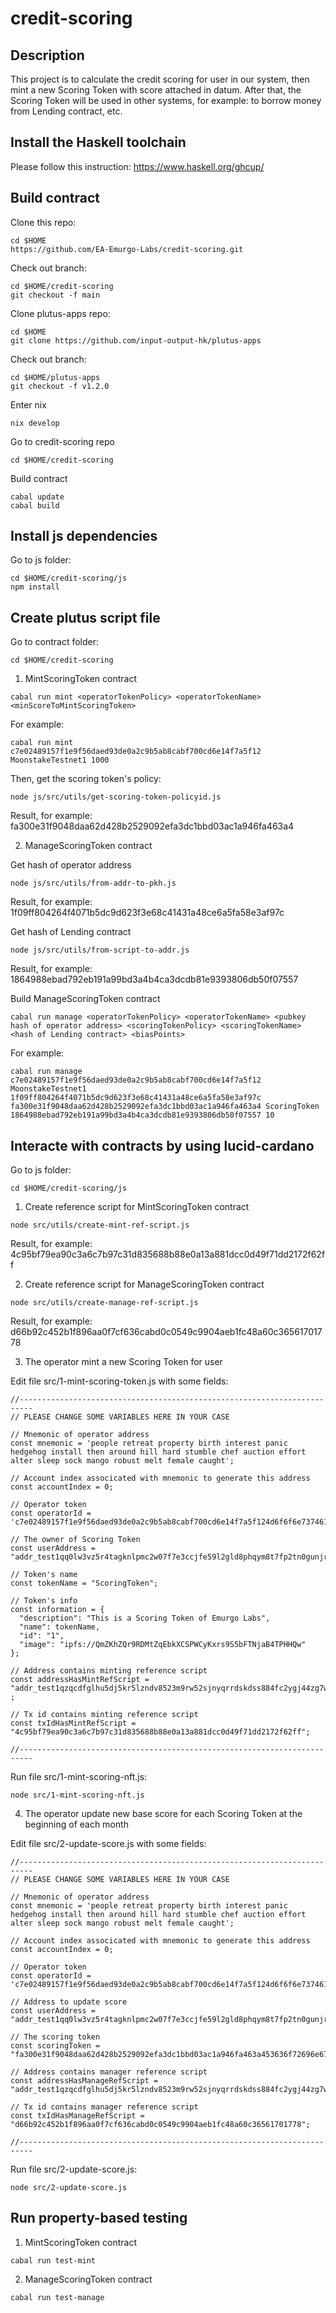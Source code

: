 # credit-scoring

## Description

This project is to calculate the credit scoring for user in our system, then mint a new Scoring Token with score attached in datum. After that, the Scoring Token will be used in other systems, for example: to borrow money from Lending contract, etc.

## Install the Haskell toolchain

Please follow this instruction: https://www.haskell.org/ghcup/

## Build contract

Clone this repo:
```
cd $HOME
https://github.com/EA-Emurgo-Labs/credit-scoring.git
```

Check out branch:
```
cd $HOME/credit-scoring
git checkout -f main
```

Clone plutus-apps repo:
```
cd $HOME
git clone https://github.com/input-output-hk/plutus-apps
```

Check out branch:
```
cd $HOME/plutus-apps
git checkout -f v1.2.0
```

Enter nix
```
nix develop
```

Go to credit-scoring repo
```
cd $HOME/credit-scoring
```

Build contract

```
cabal update
cabal build
```

## Install js dependencies

Go to js folder:
```
cd $HOME/credit-scoring/js
npm install
```

## Create plutus script file

Go to contract folder:
```
cd $HOME/credit-scoring
```

1. MintScoringToken contract

```
cabal run mint <operatorTokenPolicy> <operatorTokenName> <minScoreToMintScoringToken>
```

For example:
```
cabal run mint c7e02489157f1e9f56daed93de0a2c9b5ab8cabf700cd6e14f7a5f12 MoonstakeTestnet1 1000
```

Then, get the scoring token's policy:
```
node js/src/utils/get-scoring-token-policyid.js
```

Result, for example: fa300e31f9048daa62d428b2529092efa3dc1bbd03ac1a946fa463a4 

2. ManageScoringToken contract

Get hash of operator address

```
node js/src/utils/from-addr-to-pkh.js
```

Result, for example: 1f09ff804264f4071b5dc9d623f3e68c41431a48ce6a5fa58e3af97c

Get hash of Lending contract

```
node js/src/utils/from-script-to-addr.js
```

Result, for example: 1864988ebad792eb191a99bd3a4b4ca3dcdb81e9393806db50f07557

Build ManageScoringToken contract

```
cabal run manage <operatorTokenPolicy> <operatorTokenName> <pubkey hash of operator address> <scoringTokenPolicy> <scoringTokenName> <hash of Lending contract> <biasPoints>
```

For example:
```
cabal run manage c7e02489157f1e9f56daed93de0a2c9b5ab8cabf700cd6e14f7a5f12 MoonstakeTestnet1 1f09ff804264f4071b5dc9d623f3e68c41431a48ce6a5fa58e3af97c fa300e31f9048daa62d428b2529092efa3dc1bbd03ac1a946fa463a4 ScoringToken 1864988ebad792eb191a99bd3a4b4ca3dcdb81e9393806db50f07557 10
```

## Interacte with contracts by using lucid-cardano

Go to js folder:
```
cd $HOME/credit-scoring/js
```

1. Create reference script for MintScoringToken contract

```
node src/utils/create-mint-ref-script.js
```

Result, for example: 4c95bf79ea90c3a6c7b97c31d835688b88e0a13a881dcc0d49f71dd2172f62ff

2. Create reference script for ManageScoringToken contract

```
node src/utils/create-manage-ref-script.js
```

Result, for example: d66b92c452b1f896aa0f7cf636cabd0c0549c9904aeb1fc48a60c36561701778

3. The operator mint a new Scoring Token for user

Edit file src/1-mint-scoring-token.js with some fields:

```
//-------------------------------------------------------------------------
// PLEASE CHANGE SOME VARIABLES HERE IN YOUR CASE

// Mnemonic of operator address
const mnemonic = 'people retreat property birth interest panic hedgehog install then around hill hard stumble chef auction effort alter sleep sock mango robust melt female caught';

// Account index associcated with mnemonic to generate this address
const accountIndex = 0;

// Operator token
const operatorId = 'c7e02489157f1e9f56daed93de0a2c9b5ab8cabf700cd6e14f7a5f124d6f6f6e7374616b65546573746e657431';

// The owner of Scoring Token
const userAddress = "addr_test1qq0lw3vz5r4tagknlpmc2w07f7e3ccjfe59l2gld8phqym8t7fp2tn0gunjrlsvg4qgyrq7k2urz276hs6fzj8lcqf3qnek6vg";

// Token's name
const tokenName = "ScoringToken";

// Token's info
const information = {
  "description": "This is a Scoring Token of Emurgo Labs",
  "name": tokenName,
  "id": "1",
  "image": "ipfs://QmZKhZQr9RDMtZqEbkXCSPWCyKxrs9S5bFTNjaB4TPHHQw"
};

// Address contains minting reference script
const addressHasMintRefScript = "addr_test1qzqcdfglhu5dj5kr5lzndv8523m9rw52sjnyqrrdskdss884fc2ygj44zg7wgyypety42mps7rm0ry8n036upzg7yn3s203m2r" ;

// Tx id contains minting reference script
const txIdHasMintRefScript = "4c95bf79ea90c3a6c7b97c31d835688b88e0a13a881dcc0d49f71dd2172f62ff";

//-------------------------------------------------------------------------
```

Run file src/1-mint-scoring-nft.js:
```
node src/1-mint-scoring-nft.js
```

4. The operator update new base score for each Scoring Token at the beginning of each month

Edit file src/2-update-score.js with some fields:

```
//-------------------------------------------------------------------------
// PLEASE CHANGE SOME VARIABLES HERE IN YOUR CASE

// Mnemonic of operator address
const mnemonic = 'people retreat property birth interest panic hedgehog install then around hill hard stumble chef auction effort alter sleep sock mango robust melt female caught';

// Account index associcated with mnemonic to generate this address
const accountIndex = 0;

// Operator token
const operatorId = 'c7e02489157f1e9f56daed93de0a2c9b5ab8cabf700cd6e14f7a5f124d6f6f6e7374616b65546573746e657431';

// Address to update score
const userAddress = "addr_test1qq0lw3vz5r4tagknlpmc2w07f7e3ccjfe59l2gld8phqym8t7fp2tn0gunjrlsvg4qgyrq7k2urz276hs6fzj8lcqf3qnek6vg";

// The scoring token
const scoringToken = "fa300e31f9048daa62d428b2529092efa3dc1bbd03ac1a946fa463a453636f72696e67546f6b656e";

// Address contains manager reference script
const addressHasManageRefScript = "addr_test1qzqcdfglhu5dj5kr5lzndv8523m9rw52sjnyqrrdskdss884fc2ygj44zg7wgyypety42mps7rm0ry8n036upzg7yn3s203m2r";

// Tx id contains manager reference script
const txIdHasManageRefScript = "d66b92c452b1f896aa0f7cf636cabd0c0549c9904aeb1fc48a60c36561701778";

//-------------------------------------------------------------------------
```

Run file src/2-update-score.js:
```
node src/2-update-score.js
```

## Run property-based testing

1. MintScoringToken contract

```
cabal run test-mint
```

2. ManageScoringToken contract

```
cabal run test-manage
```
